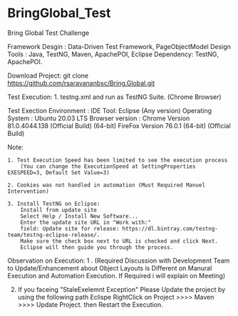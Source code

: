 # BringGlobal_Test
Bring Global Test Challenge

Framework Desgin : Data-Driven Test Framework, PageObjectModel 
Design Tools : Java, TestNG, Maven, ApachePOI, Eclipse 
Dependency: TestNG, ApachePOI.

Download Project: git clone https://github.com/rsaravananbsc/Bring.Global.git

Test Execution:
	1. testng.xml and run as TestNG Suite. (Chrome Browser)

Test Exection Environment :
	IDE Tool: Eclipse (Any version)
	Operating System : Ubuntu 20.03 LTS
	Browser version : 
	Chrome Version 81.0.4044.138 (Official Build) (64-bit) 
	FireFox Version 76.0.1 (64-bit) (Official Build)

Note:

	1. Test Execution Speed has been limited to see the execution process
		(You can change the ExecutionSpeed at SettingProperties EXESPEED=3, Default Set Value=3)

	2. Cookies was not handled in automation (Must Required Manuel Intervention)

	3. Install TestNG on Eclipse: 
		Install from update site 
		Select Help / Install New Software... 
		Enter the update site URL in "Work with:" 
		field: Update site for release: https://dl.bintray.com/testng-team/testng-eclipse-release/. 
		Make sure the check box next to URL is checked and click Next. 
		Eclipse will then guide you through the process.

Observation on Execution:
1 . (Required Discussion with Development Team to Update/Enhancement about Object Layouts is Different on Manural Execution and    Automation Execution. If Required i will explain on Meeting)

2. If you faceing "StaleExelemnt Exception" Please Update the project by using the following path 
Eclispe RightClick on Project >>>> Maven >>>> Update Project. then Restart the Execution.
